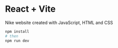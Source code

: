 # React + Vite
Nike website created with JavaScript, HTML and CSS

```bash
npm install
# then
npm run dev
```
